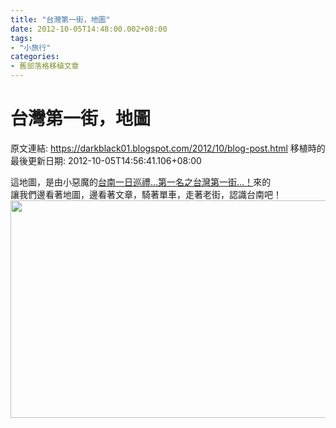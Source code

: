 ```yaml
---
title: "台灣第一街，地圖"
date: 2012-10-05T14:48:00.002+08:00
tags: 
- "小旅行"
categories:
- 舊部落格移植文章
---
```


# 台灣第一街，地圖

原文連結: https://darkblack01.blogspot.com/2012/10/blog-post.html
移植時的最後更新日期: 2012-10-05T14:56:41.106+08:00

這地圖，是由小惡魔的<a href="http://www.mobile01.com/newsdetail.php?id=10357" target="_blank">台南一日巡禮…第一名之台灣第一街…！</a>來的<br />讓我們邊看著地圖，邊看著文章，騎著單車，走著老街，認識台南吧！<br /><a href="https://www.dropbox.com/s/q7tronaxi7zz57y/%E7%AC%AC%E4%B8%80%E8%A1%97%E5%9C%B0%E5%9C%96.png?fb=1&amp;fb_action_ids=4275121928868&amp;fb_action_types=dropboxdropbox%3Aadd&amp;fb_source=other_multiline&amp;action_object_map=%7B%224275121928868%22%3A118877878264312%7D&amp;action_type_map=%7B%224275121928868%22%3A%22dropboxdropbox%3Aadd%22%7D&amp;action_ref_map=%5B%5D" target="_blank"><img border="0" height="348" src="http://4.bp.blogspot.com/-K3gbvJhSjvw/UG6CuNeO__I/AAAAAAAAEZE/HE_DAODl6fs/s640/%E7%AC%AC%E4%B8%80%E8%A1%97%E5%9C%B0%E5%9C%96.png" width="640" /></a>

